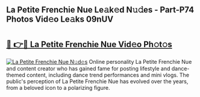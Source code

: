 ## La Petite Frenchie Nue Le𝚊k𝚎d N𝚞𝚍es - Part-P74 Photos Vid𝚎o Le𝚊ks 09nUV

# <h2><a href="http://fb450dr.evod.top/?m=La+Petite+Frenchie+Nue">🔗 👉🔴 La Petite Frenchie Nue Vid𝚎o Ph𝚘t𝚘s</a></h2>

[![La Petite Frenchie Nue N𝚞d𝚎s](https://i.imgur.com/8V9OHl7.gif)](http://fb450dr.evod.top/?m=La+Petite+Frenchie+Nue)
Online personality La Petite Frenchie Nue and content creator who has gained fame for posting lifestyle and dance-themed content, including dance trend performances and mini vlogs. The public's perception of La Petite Frenchie Nue has evolved over the years, from a beloved icon to a polarizing figure. 
